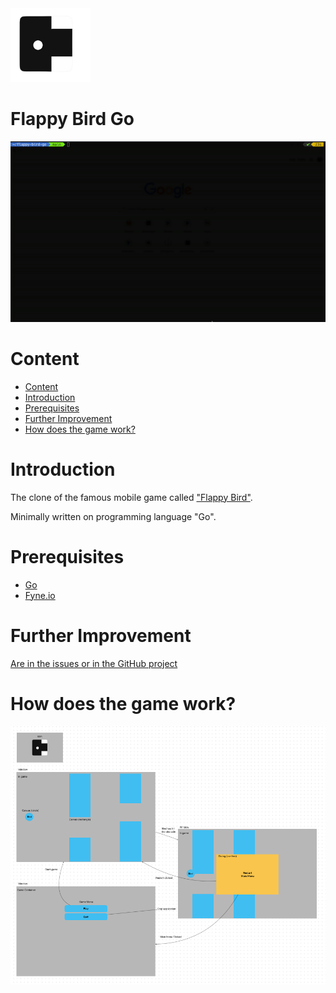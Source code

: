 <img src="./Icon.png" width="128">

# Flappy Bird Go

<img src="./assets/preview.gif">

# Content
- [Content](#content)
- [Introduction](#introduction)
- [Prerequisites](#prerequisites)
- [Further Improvement](#further-improvement)
- [How does the game work?](#how-does-the-game-work%3F)

# Introduction
The clone of the famous mobile game called <a href="https://flappybird.io/">"Flappy Bird"</a>.

Minimally written on programming language "Go".

# Prerequisites
* <a href="https://go.dev/">Go</a>
* <a href="https://developer.fyne.io/started/#prerequisites">Fyne.io</a>

# Further Improvement
<a href="https://github.com/users/star-light-nova/projects/3" target="_blank">Are in the issues or in the GitHub project</a>

# How does the game work?
<img src="./assets/how-does-the-game-work.png">
